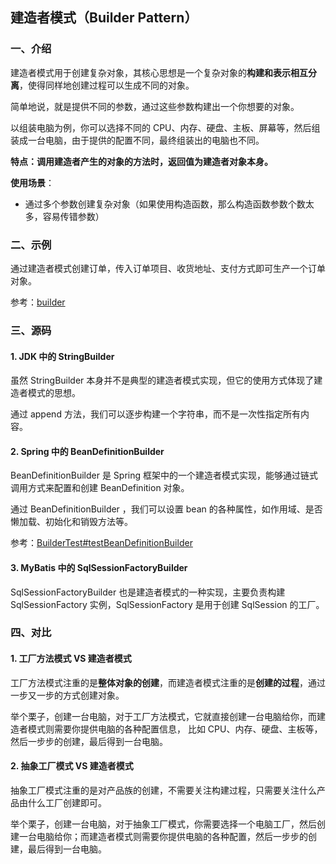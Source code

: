 ## 建造者模式（Builder Pattern）

### 一、介绍
建造者模式用于创建复杂对象，其核心思想是一个复杂对象的**构建和表示相互分离**，使得同样地创建过程可以生成不同的对象。

简单地说，就是提供不同的参数，通过这些参数构建出一个你想要的对象。

以组装电脑为例，你可以选择不同的 CPU、内存、硬盘、主板、屏幕等，然后组装成一台电脑，由于提供的配置不同，最终组装出的电脑也不同。

**特点：调用建造者产生的对象的方法时，返回值为建造者对象本身。**

**使用场景**：
- 通过多个参数创建复杂对象（如果使用构造函数，那么构造函数参数个数太多，容易传错参数）

### 二、示例 

通过建造者模式创建订单，传入订单项目、收货地址、支付方式即可生产一个订单对象。

参考：[builder](../src/main/java/cn/regexp/coding/trainee/pattern/builder)

### 三、源码

#### 1. JDK 中的 StringBuilder

虽然 StringBuilder 本身并不是典型的建造者模式实现，但它的使用方式体现了建造者模式的思想。

通过 append 方法，我们可以逐步构建一个字符串，而不是一次性指定所有内容。

#### 2. Spring 中的 BeanDefinitionBuilder

BeanDefinitionBuilder 是 Spring 框架中的一个建造者模式实现，能够通过链式调用方式来配置和创建 BeanDefinition 对象。

通过 BeanDefinitionBuilder ，我们可以设置 bean 的各种属性，如作用域、是否懒加载、初始化和销毁方法等。

参考：[BuilderTest#testBeanDefinitionBuilder](../src/test/java/cn/regexp/coding/trainee/pattern/BuilderTest.java)

#### 3. MyBatis 中的 SqlSessionFactoryBuilder

SqlSessionFactoryBuilder 也是建造者模式的一种实现，主要负责构建 SqlSessionFactory 实例，SqlSessionFactory 是用于创建 SqlSession 的工厂。


### 四、对比

#### 1. 工厂方法模式 VS 建造者模式 

工厂方法模式注重的是**整体对象的创建**，而建造者模式注重的是**创建的过程**，通过一步又一步的方式创建对象。

举个栗子，创建一台电脑，对于工厂方法模式，它就直接创建一台电脑给你，而建造者模式则需要你提供电脑的各种配置信息，
比如 CPU、内存、硬盘、主板等，然后一步步的创建，最后得到一台电脑。


#### 2. 抽象工厂模式 VS 建造者模式

抽象工厂模式注重的是对产品族的创建，不需要关注构建过程，只需要关注什么产品由什么工厂创建即可。

举个栗子，创建一台电脑，对于抽象工厂模式，你需要选择一个电脑工厂，然后创建一台电脑给你；而建造者模式则需要你提供电脑的各种配置，然后一步步的创建，最后得到一台电脑。